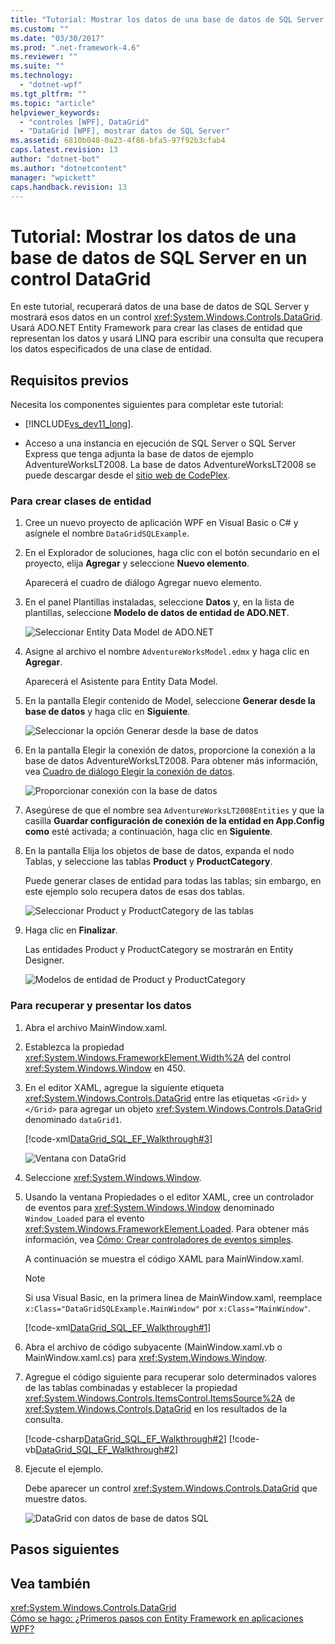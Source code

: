 ```yaml
---
title: "Tutorial: Mostrar los datos de una base de datos de SQL Server en un control DataGrid | Microsoft Docs"
ms.custom: ""
ms.date: "03/30/2017"
ms.prod: ".net-framework-4.6"
ms.reviewer: ""
ms.suite: ""
ms.technology: 
  - "dotnet-wpf"
ms.tgt_pltfrm: ""
ms.topic: "article"
helpviewer_keywords: 
  - "controles [WPF], DataGrid"
  - "DataGrid [WPF], mostrar datos de SQL Server"
ms.assetid: 6810b048-0a23-4f86-bfa5-97f92b3cfab4
caps.latest.revision: 13
author: "dotnet-bot"
ms.author: "dotnetcontent"
manager: "wpickett"
caps.handback.revision: 13
---
```

# Tutorial: Mostrar los datos de una base de datos de SQL Server en un control DataGrid
En este tutorial, recuperará datos de una base de datos de SQL Server y mostrará esos datos en un control <xref:System.Windows.Controls.DataGrid>.  Usará ADO.NET Entity Framework para crear las clases de entidad que representan los datos y usará LINQ para escribir una consulta que recupera los datos especificados de una clase de entidad.  
  
## Requisitos previos  
 Necesita los componentes siguientes para completar este tutorial:  
  
-   [!INCLUDE[vs_dev11_long](../../../../includes/vs-dev11-long-md.md)].  
  
-   Acceso a una instancia en ejecución de SQL Server o SQL Server Express que tenga adjunta la base de datos de ejemplo AdventureWorksLT2008.  La base de datos AdventureWorksLT2008 se puede descargar desde el [sitio web de CodePlex](http://go.microsoft.com/fwlink/?LinkId=159848).  
  
### Para crear clases de entidad  
  
1.  Cree un nuevo proyecto de aplicación WPF en Visual Basic o C\# y asígnele el nombre `DataGridSQLExample`.  
  
2.  En el Explorador de soluciones, haga clic con el botón secundario en el proyecto, elija **Agregar** y seleccione **Nuevo elemento**.  
  
     Aparecerá el cuadro de diálogo Agregar nuevo elemento.  
  
3.  En el panel Plantillas instaladas, seleccione **Datos** y, en la lista de plantillas, seleccione **Modelo de datos de entidad de ADO.NET**.  
  
     ![Seleccionar Entity Data Model de ADO.NET](../../../../docs/framework/wpf/controls/media/datagrid-sql-ef-step1.png "DataGrid\_SQL\_EF\_Step1")  
  
4.  Asigne al archivo el nombre `AdventureWorksModel.edmx` y haga clic en **Agregar**.  
  
     Aparecerá el Asistente para Entity Data Model.  
  
5.  En la pantalla Elegir contenido de Model, seleccione **Generar desde la base de datos** y haga clic en **Siguiente**.  
  
     ![Seleccionar la opción Generar desde la base de datos](../../../../docs/framework/wpf/controls/media/datagrid-sql-ef-step2.png "DataGrid\_SQL\_EF\_Step2")  
  
6.  En la pantalla Elegir la conexión de datos, proporcione la conexión a la base de datos AdventureWorksLT2008.  Para obtener más información, vea [Cuadro de diálogo Elegir la conexión de datos](http://go.microsoft.com/fwlink/?LinkId=160190).  
  
     ![Proporcionar conexión con la base de datos](../../../../docs/framework/wpf/controls/media/datagrid-sql-ef-step3.png "DataGrid\_SQL\_EF\_Step3")  
  
7.  Asegúrese de que el nombre sea `AdventureWorksLT2008Entities` y que la casilla **Guardar configuración de conexión de la entidad en App.Config como** esté activada; a continuación, haga clic en **Siguiente**.  
  
8.  En la pantalla Elija los objetos de base de datos, expanda el nodo Tablas, y seleccione las tablas **Product** y **ProductCategory**.  
  
     Puede generar clases de entidad para todas las tablas; sin embargo, en este ejemplo solo recupera datos de esas dos tablas.  
  
     ![Seleccionar Product y ProductCategory de las tablas](../../../../docs/framework/wpf/controls/media/datagrid-sql-ef-step4.png "DataGrid\_SQL\_EF\_Step4")  
  
9. Haga clic en **Finalizar**.  
  
     Las entidades Product y ProductCategory se mostrarán en Entity Designer.  
  
     ![Modelos de entidad de Product y ProductCategory](../../../../docs/framework/wpf/controls/media/datagrid-sql-ef-step5.png "DataGrid\_SQL\_EF\_Step5")  
  
### Para recuperar y presentar los datos  
  
1.  Abra el archivo MainWindow.xaml.  
  
2.  Establezca la propiedad <xref:System.Windows.FrameworkElement.Width%2A> del control <xref:System.Windows.Window> en 450.  
  
3.  En el editor XAML, agregue la siguiente etiqueta <xref:System.Windows.Controls.DataGrid> entre las etiquetas `<Grid>` y `</Grid>` para agregar un objeto <xref:System.Windows.Controls.DataGrid> denominado `dataGrid1`.  
  
     [!code-xml[DataGrid_SQL_EF_Walkthrough#3](../../../../samples/snippets/csharp/VS_Snippets_Wpf/DataGrid_SQL_EF_Walkthrough/CS/MainWindow.xaml#3)]  
  
     ![Ventana con DataGrid](../../../../docs/framework/wpf/controls/media/datagrid-sql-ef-step6.png "DataGrid\_SQL\_EF\_Step6")  
  
4.  Seleccione <xref:System.Windows.Window>.  
  
5.  Usando la ventana Propiedades o el editor XAML, cree un controlador de eventos para <xref:System.Windows.Window> denominado `Window_Loaded` para el evento <xref:System.Windows.FrameworkElement.Loaded>.  Para obtener más información, vea [Cómo: Crear controladores de eventos simples](http://msdn.microsoft.com/es-es/b1456e07-9dec-4354-99cf-18666b64f480).  
  
     A continuación se muestra el código XAML para MainWindow.xaml.  
  
    > [!NOTE]
    >  Si usa Visual Basic, en la primera línea de MainWindow.xaml, reemplace `x:Class="DataGridSQLExample.MainWindow"` por `x:Class="MainWindow"`.  
  
     [!code-xml[DataGrid_SQL_EF_Walkthrough#1](../../../../samples/snippets/csharp/VS_Snippets_Wpf/DataGrid_SQL_EF_Walkthrough/CS/MainWindow.xaml#1)]  
  
6.  Abra el archivo de código subyacente \(MainWindow.xaml.vb o MainWindow.xaml.cs\) para <xref:System.Windows.Window>.  
  
7.  Agregue el código siguiente para recuperar solo determinados valores de las tablas combinadas y establecer la propiedad <xref:System.Windows.Controls.ItemsControl.ItemsSource%2A> de <xref:System.Windows.Controls.DataGrid> en los resultados de la consulta.  
  
     [!code-csharp[DataGrid_SQL_EF_Walkthrough#2](../../../../samples/snippets/csharp/VS_Snippets_Wpf/DataGrid_SQL_EF_Walkthrough/CS/MainWindow.xaml.cs#2)]
     [!code-vb[DataGrid_SQL_EF_Walkthrough#2](../../../../samples/snippets/visualbasic/VS_Snippets_Wpf/DataGrid_SQL_EF_Walkthrough/VB/MainWindow.xaml.vb#2)]  
  
8.  Ejecute el ejemplo.  
  
     Debe aparecer un control <xref:System.Windows.Controls.DataGrid> que muestre datos.  
  
     ![DataGrid con datos de base de datos SQL](../../../../docs/framework/wpf/controls/media/datagrid-sql-ef-step7.png "DataGrid\_SQL\_EF\_Step7")  
  
## Pasos siguientes  
  
## Vea también  
 <xref:System.Windows.Controls.DataGrid>   
 [Cómo se hago: ¿Primeros pasos con Entity Framework en aplicaciones WPF?](http://go.microsoft.com/fwlink/?LinkId=159868)
